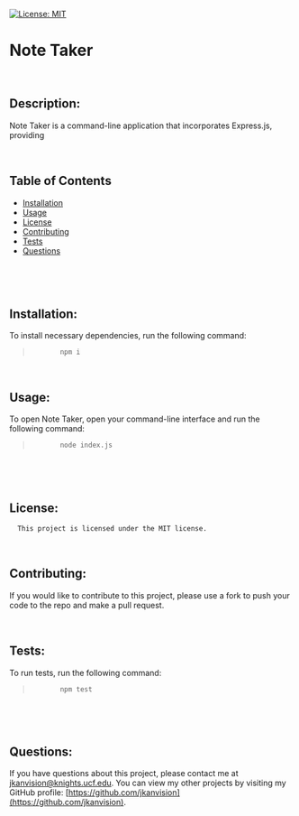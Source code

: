 [![License: MIT](https://img.shields.io/badge/License-MIT-yellow.svg)](https://opensource.org/licenses/MIT)
  
  # Note Taker
  <br>

  

  ## Description: 
  Note Taker is a command-line application that incorporates Express.js, providing 
  &nbsp;
  &nbsp;

  &nbsp;
  &nbsp;
  ## Table of Contents
  - [Installation](#installation)
  - [Usage](#usage)
  - [License](#license)
  - [Contributing](#contributing)
  - [Tests](#tests)
  - [Questions](#questions)
  <br>

  &nbsp;
  &nbsp;
  ## Installation:
  To install necessary dependencies, run the following command:
  >            npm i
  

  &nbsp;
  &nbsp;
  ## Usage:
  To open Note Taker, open your command-line interface and run the following command:

  >            node index.js

  &nbsp;
  &nbsp;

  &nbsp;
  &nbsp;
  ## License:
      This project is licensed under the MIT license.

    
  &nbsp;
  &nbsp;

  ## Contributing:
  If you would like to contribute to this project, please use a fork to push your code to the repo and make a pull request.
  &nbsp;
  &nbsp;

  &nbsp;
  &nbsp;
  ## Tests:
  To run tests, run the following command:
  >            npm test
  &nbsp;
  &nbsp;
  
  &nbsp;
  &nbsp;
  ## Questions:
  If you have questions about this project, please contact me at [jkanvision@knights.ucf.edu](mailto:jkanvision@knights.ucf.edu). You can view my other projects by visiting my GitHub profile: [https://github.com/jkanvision](https://github.com/jkanvision).